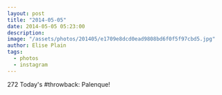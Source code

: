 ```yaml
---
layout: post
title: "2014-05-05"
date: 2014-05-05 05:23:00
description: 
image: "/assets/photos/201405/e1709e8dcd0ead9808bd6f0f5f97cbd5.jpg"
author: Elise Plain
tags: 
  - photos
  - instagram
---
```


272 Today&#39;s #throwback: Palenque!
<p></p>
